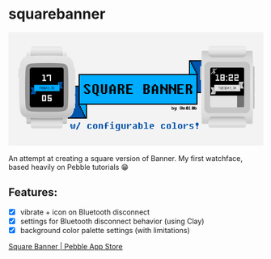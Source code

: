 # squarebanner

![cover image](https://raw.githubusercontent.com/noiob/squarebanner/master/assets/sqbanner_c.png)

An attempt at creating a square version of Banner. My first watchface, based heavily on Pebble tutorials 😁

## Features:

- [x] vibrate + icon on Bluetooth disconnect
- [x] settings for Bluetooth disconnect behavior (using Clay)
- [x] background color palette settings (with limitations)

[Square Banner | Pebble App Store](https://apps.getpebble.com/en_US/application/57ee7ab205e4b10205000094)

